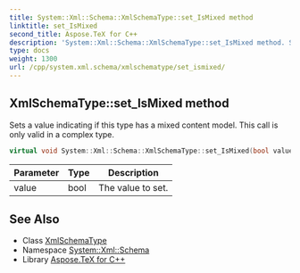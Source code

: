 ```yaml
---
title: System::Xml::Schema::XmlSchemaType::set_IsMixed method
linktitle: set_IsMixed
second_title: Aspose.TeX for C++
description: 'System::Xml::Schema::XmlSchemaType::set_IsMixed method. Sets a value indicating if this type has a mixed content model. This call is only valid in a complex type in C++.'
type: docs
weight: 1300
url: /cpp/system.xml.schema/xmlschematype/set_ismixed/
---
```

## XmlSchemaType::set_IsMixed method


Sets a value indicating if this type has a mixed content model. This call is only valid in a complex type.

```cpp
virtual void System::Xml::Schema::XmlSchemaType::set_IsMixed(bool value)
```


| Parameter | Type | Description |
| --- | --- | --- |
| value | bool | The value to set. |

## See Also

* Class [XmlSchemaType](../)
* Namespace [System::Xml::Schema](../../)
* Library [Aspose.TeX for C++](../../../)
